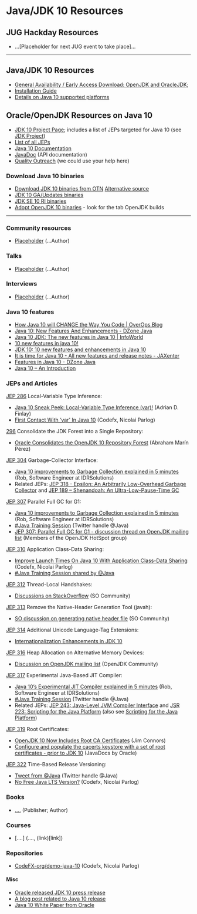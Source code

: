 # Java/JDK 10 Resources

## JUG Hackday Resources

- ...[Placeholder for next JUG event to take place]...

***

## Java/JDK 10 Resources

- [General Availability / Early Access Download: OpenJDK and OracleJDK](http://jdk.java.net/10/);
- [Installation Guide](https://docs.oracle.com/javase/10/install/overview-jdk-10-and-jre-10-installation.htm#JSJIG-GUID-8677A77F-231A-40F7-98B9-1FD0B48C346A)
- [Details on Java 10 supported platforms](http://www.oracle.com/technetwork/java/javase/documentation/jdk10certconfig-4417031.html)

## Oracle/OpenJDK Resources on Java 10

- [JDK 10 Project Page](http://openjdk.java.net/projects/jdk/10/); includes a list of JEPs targeted for Java 10 (see [JDK Project](http://openjdk.java.net/projects/jdk/))
- [List of all JEPs](http://openjdk.java.net/jeps/0)
- [Java 10 Documentation](https://docs.oracle.com/javase/10/index.html)
- [JavaDoc](https://download.java.net/java/jdk10/docs/api/overview-summary.html) (API documentation)
- [Quality Outreach](https://wiki.openjdk.java.net/display/quality/Quality+Outreach) (we could use your help here)

### Download Java 10 binaries
- [Download JDK 10 binaries from OTN](http://www.oracle.com/technetwork/java/javase/downloads/index.html) [Alternative source](http://www.oracle.com/technetwork/java/javase/downloads/jdk10-downloads-4416644.html)
- [JDK 10 GA/Updates binaries](http://jdk.java.net/10/)
- [JDK SE 10 RI binaries](http://jdk.java.net/java-se-ri/10)
- [Adopt OpenJDK 10 binaries](https://ci.adoptopenjdk.net/) - look for the tab OpenJDK builds  

***

### Community resources

- [Placeholder](...) (...Author)

### Talks

- [Placeholder](...) (...Author)

### Interviews

- [Placeholder](...) (...Author)

### Java 10 features

- [How Java 10 will CHANGE the Way You Code | OverOps Blog](https://blog.takipi.com/how-java-10-will-change-the-way-you-code/)
- [Java 10: New Features And Enhancements - DZone Java](https://dzone.com/articles/java-10-new-features-and-enhancements)
- [Java 10 JDK: The new features in Java 10 | InfoWorld](https://www.infoworld.com/article/3230507/java/java-jdk-10-what-new-features-to-expect-in-the-next-java.html)
- [10 new features in java 10!](https://aboullaite.me/10-new-features-in-java-10/)
- [JDK 10: 10 new features and enhancements in Java 10](http://www.thewindowsclub.com/java-10-new-features)
- [It is time for Java 10 - All new features and release notes - JAXenter](https://jaxenter.com/java-10-is-finally-here-lets-have-a-look-at-its-new-features-142654.html)
- [Features in Java 10 - DZone Java](https://dzone.com/articles/features-in-java-10)
- [Java 10 – An Introduction](https://blog.idrsolutions.com/2018/04/java-10-an-introduction/)

### JEPs and Articles

[JEP 286](http://openjdk.java.net/jeps/286) Local-Variable Type Inference:

- [Java 10 Sneak Peek: Local-Variable Type Inference (var)!](https://medium.com/@afinlay/java-10-sneak-peek-local-variable-type-inference-var-3022016e1a2b) (Adrian D. Finlay)
- [First Contact With ‘var’ In Java 10](https://blog.codefx.org/java/java-10-var-type-inference/) (Codefx, Nicolai Parlog)

[296](http://openjdk.java.net/jeps/296) Consolidate the JDK Forest into a Single Repository:

- [Oracle Consolidates the OpenJDK 10 Repository Forest](https://www.infoq.com/news/2017/09/openjdk-10-consolidated-repo) (Abraham Marín Pérez)

[JEP 304](http://openjdk.java.net/jeps/304) Garbage-Collector Interface: 

- [Java 10 improvements to Garbage Collection explained in 5 minutes](https://blog.idrsolutions.com/2018/04/java-10-improvements-to-garbage-collection-explained-in-5-minutes/) (Rob, Software Engineer at IDRSolutions)
- Related JEPs: [JEP 318 - Epsilon: An Arbitrarily Low-Overhead Garbage Collector](http://openjdk.java.net/jeps/318) and [JEP 189 – Shenandoah: An Ultra-Low-Pause-Time GC](http://openjdk.java.net/jeps/189)

[JEP 307](http://openjdk.java.net/jeps/307) Parallel Full GC for G1:

- [Java 10 improvements to Garbage Collection explained in 5 minutes](https://blog.idrsolutions.com/2018/04/java-10-improvements-to-garbage-collection-explained-in-5-minutes/) (Rob, Software Engineer at IDRSolutions) 
- [#Java Training Session](https://twitter.com/java/status/986759064481878016) (Twitter handle @Java)
- [JEP 307: Parallel Full GC for G1 - discussion thread on OpenJDK mailing list](http://mail.openjdk.java.net/pipermail/hotspot-gc-dev/2017-July/020307.html) (Members of the OpenJDK HotSpot group)

[JEP 310](http://openjdk.java.net/jeps/310) Application Class-Data Sharing:

- [Improve Launch Times On Java 10 With Application Class-Data Sharing](https://blog.codefx.org/java/application-class-data-sharing/) (Codefx, Nicolai Parlog)
- [#Java Training Session shared by @Java](https://twitter.com/java/status/986759064481878016)

[JEP 312](http://openjdk.java.net/jeps/312) Thread-Local Handshakes:

- [Discussions on StackOverflow](https://stackoverflow.com/questions/47222819/explanation-of-the-thread-local-handshakes) (SO Community)

[JEP 313](http://openjdk.java.net/jeps/313) Remove the Native-Header Generation Tool (javah):

- [SO discussion on generating native header file](https://stackoverflow.com/questions/21663423/generating-header-file-with-jni-using-javah) (SO Community)

[JEP 314](http://openjdk.java.net/jeps/314) Additional Unicode Language-Tag Extensions:

- [Internationalization Enhancements in JDK 10](https://docs.oracle.com/javase/10/intl/internationalization-enhancements-jdk-10.htm#JSINT-GUID-B76A32BB-DB66-4B51-BA06-F88B562B5A59)

[JEP 316](http://openjdk.java.net/jeps/316) Heap Allocation on Alternative Memory Devices:

- [Discussion on OpenJDK mailing list](http://openjdk.5641.n7.nabble.com/RFR-M-8171181-Supporting-heap-allocation-on-alternative-memory-devices-td300109.html) (OpenJDK Community)

[JEP 317](http://openjdk.java.net/jeps/317) Experimental Java-Based JIT Compiler:

- [Java 10’s Experimental JIT Compiler explained in 5 minutes](https://blog.idrsolutions.com/2018/04/java-10-project-graal-explained-5-minutes/)  (Rob, Software Engineer at IDRSolutions) 
- [#Java Training Session](https://twitter.com/java/status/986759064481878016) (Twitter handle @Java) 
- Related JEPs: [JEP 243: Java-Level JVM Compiler Interface](http://openjdk.java.net/jeps/243) and [JSR 223: Scripting for the Java Platform](https://www.jcp.org/en/jsr/detail?id=223) (also see [Scripting for the Java Platform](https://en.wikipedia.org/wiki/Scripting_for_the_Java_Platform))

[JEP 319](http://openjdk.java.net/jeps/319) Root Certificates:

- [OpenJDK 10 Now Includes Root CA Certificates](https://dzone.com/articles/openjdk-10-now-includes-root-ca-certificates) (Jim Connors)
- [Configure and populate the cacerts keystore with a set of root certificates - prior to JDK 10](http://www.oracle.com/technetwork/java/javase/9all-relnotes-3704433.html#JDK-8189131) (JavaDocs by Oracle)

[JEP 322](http://openjdk.java.net/jeps/322) Time-Based Release Versioning:

- [Tweet from @Java](https://twitter.com/java/status/976163714700324866) (Twitter handle @Java)
- [No Free Java LTS Version?](https://medium.com/codefx-weekly/no-free-java-lts-version-b850192745fb) (Codefx, Nicolai Parlog)

### Books

* [....]() (Publisher; Author)

### Courses

* [....] (...., (link)[link])

### Repositories

- [CodeFX-org/demo-java-10](https://github.com/CodeFX-org/demo-java-10) (Codefx, Nicolai Parlog)

#### Misc

- [Oracle released JDK 10 press release](https://www.oracle.com/corporate/pressrelease/Java-10-032018.html)
- [A blog post related to Java 10 release](https://blogs.oracle.com/java-platform-group/introducing-java-se-10)
- [Java 10 White Paper from Oracle](https://developer.oracle.com/devo/res/pdf/1385446602743/Oracle-Java10.pdf)
